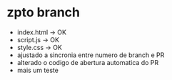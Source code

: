# zpto branch

- index.html -> OK
- script.js -> OK
- style.css -> OK
- ajustado a sincronia entre numero de branch e PR
- alterado o codigo de abertura automatica do PR
- mais um teste